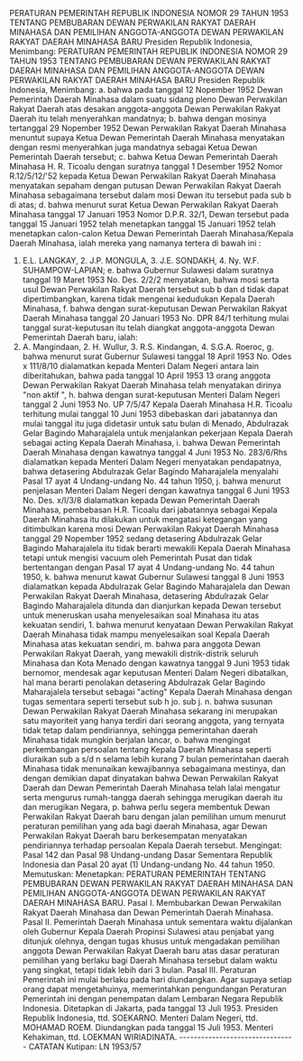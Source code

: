  PERATURAN PEMERINTAH REPUBLIK INDONESIA NOMOR 29 TAHUN 1953 TENTANG PEMBUBARAN DEWAN PERWAKILAN RAKYAT DAERAH MINAHASA DAN PEMILIHAN ANGGOTA-ANGGOTA DEWAN PERWAKILAN RAKYAT DAERAH MINAHASA BARU Presiden Republik Indonesia, Menimbang: PERATURAN PEMERINTAH REPUBLIK INDONESIA NOMOR 29 TAHUN 1953 TENTANG PEMBUBARAN DEWAN PERWAKILAN RAKYAT DAERAH MINAHASA DAN PEMILIHAN ANGGOTA-ANGGOTA DEWAN PERWAKILAN RAKYAT DAERAH MINAHASA BARU Presiden Republik Indonesia, Menimbang:
a. bahwa pada tanggal 12 Nopember 1952 Dewan Pemerintah Daerah Minahasa dalam suatu sidang pleno Dewan Perwakilan Rakyat Daerah atas desakan anggota-anggota Dewan Perwakilan Rakyat Daerah itu telah menyerahkan mandatnya;
b. bahwa dengan mosinya tertanggal 29 Nopember 1952 Dewan Perwakilan Rakyat Daerah Minahasa menuntut supaya Ketua Dewan Pemerintah Daerah Minahasa menyatakan dengan resmi menyerahkan juga mandatnya sebagai Ketua Dewan Pemerintah Daerah tersebut;
c. bahwa Ketua Dewan Pemerintah Daerah Minahasa H. R. Ticoalu dengan suratnya tanggal 1 Desember 1952 Nomor R.12/5/12/'52 kepada Ketua Dewan Perwakilan Rakyat Daerah Minahasa menyatakan sepaham dengan putusan Dewan Perwakilan Rakyat Daerah Minahasa sebagaimana tersebut dalam mosi Dewan itu tersebut pada sub b di atas;
d. bahwa menurut surat Ketua Dewan Perwakilan Rakyat Daerah Minahasa tanggal 17 Januari 1953 Nomor D.P.R. 32/1, Dewan tersebut pada tanggal 15 Januari 1952 telah menetapkan tanggal 15 Januari 1952 telah menetapkan calon-calon Ketua Dewan Pemerintah Daerah Minahasa/Kepala Daerah Minahasa, ialah mereka yang namanya tertera di bawah ini :
1. E.L. LANGKAY, 2. J.P. MONGULA, 3. J.E. SONDAKH, 4. Ny. W.F. SUHAMPOW-LAPIAN;
e. bahwa Gubernur Sulawesi dalam suratnya tanggal 19 Maret 1953 No. Des. 2/2/2 menyatakan, bahwa mosi serta usul Dewan Perwakilan Rakyat Daerah tersebut sub b dan d tidak dapat dipertimbangkan, karena tidak mengenai kedudukan Kepala Daerah Minahasa, f. bahwa dengan surat-keputusan Dewan Perwakilan Rakyat Daerah Minahasa tanggal 20 Januari 1953 No. DPR 84/1 terhitung mulai tanggal surat-keputusan itu telah diangkat anggota-anggota Dewan Pemerintah Daerah baru, ialah:
1. A. Mangindaan, 2. H. Wullur, 3. R.S. Kindangan, 4. S.G.A. Roeroc, g. bahwa menurut surat Gubernur Sulawesi tanggal 18 April 1953 No. Odes x 111/8/10 dialamatkan kepada Menteri Dalam Negeri antara lain diberitahukan, bahwa pada tanggal 10 April 1953 13 orang anggota Dewan Perwakilan Rakyat Daerah Minahasa telah menyatakan dirinya "non aktif ", h. bahwa dengan surat-keputusan Menteri Dalam Negeri tanggal 2 Juni 1953 No. UP 7/5/47 Kepala Daerah Minahasa H.R. Ticoalu terhitung mulai tanggal 10 Juni 1953 dibebaskan dari jabatannya dan mulai tanggal itu juga didetasir untuk satu bulan di Menado, Abdulrazak Gelar Bagindo Maharajalela untuk menjalankan pekerjaan Kepala Daerah sebagai acting Kepala Daerah Minahasa, i. bahwa Dewan Pemerintah Daerah Minahasa dengan kawatnya tanggal 4 Juni 1953 No. 283/6/Rhs dialamatkan kepada Menteri Dalam Negeri menyatakan pendapatnya, bahwa detasering Abdulrazak Gelar Bagindo Maharajalela menyalahi Pasal 17 ayat 4 Undang-undang No. 44 tahun 1950, j. bahwa menurut penjelasan Menteri Dalam Negeri dengan kawatnya tanggal 6 Juni 1953 No. Des. x/l/3/8 dialamatkan kepada Dewan Pemerintah Daerah Minahasa, pembebasan H.R. Ticoalu dari jabatannya sebagai Kepala Daerah Minahasa itu dilakukan untuk mengatasi ketegangan yang ditimbulkan karena mosi Dewan Perwakilan Rakyat Daerah Minahasa tanggal 29 Nopember 1952 sedang detasering Abdulrazak Gelar Bagindo Maharajalela itu tidak berarti mewakili Kepala Daerah Minahasa tetapi untuk mengisi vacuum oleh Pemerintah Pusat dan tidak bertentangan dengan Pasal 17 ayat 4 Undang-undang No. 44 tahun 1950, k. bahwa menurut kawat Gubernur Sulawesi tanggal 8 Juni 1953 dialamatkan kepada Abdulrazak Gelar Bagindo Maharajalela dan Dewan Perwakilan Rakyat Daerah Minahasa, detasering Abdulrazak Gelar Bagindo Maharajalela ditunda dan dianjurkan kepada Dewan tersebut untuk meneruskan usaha menyelesaikan soal Minahasa itu atas kekuatan sendiri, 1. bahwa menurut kenyataan Dewan Perwakilan Rakyat Daerah Minahasa tidak mampu menyelesaikan soal Kepala Daerah Minahasa atas kekuatan sendiri, m. bahwa para anggota Dewan Perwakilan Rakyat Daerah, yang mewakili distrik-distrik seluruh Minahasa dan Kota Menado dengan kawatnya tanggal 9 Juni 1953 tidak bernomor, mendesak agar keputusan Menteri Dalam Negeri dibatalkan, hal mana berarti penolakan detasering Abdulrazak Gelar Bagindo Maharajalela tersebut sebagai "acting" Kepala Daerah Minahasa dengan tugas sementara seperti tersebut sub h jo. sub j. n. bahwa susunan Dewan Perwakilan Rakyat Daerah Minahasa sekarang ini merupakan satu mayoriteit yang hanya terdiri dari seorang anggota, yang ternyata tidak tetap dalam pendiriannya, sehingga pemerintahan daerah Minahasa tidak mungkin berjalan lancar, o. bahwa mengingat perkembangan persoalan tentang Kepala Daerah Minahasa seperti diuraikan sub a s/d n selama lebih kurang 7 bulan pemerintahan daerah Minahasa tidak menunaikan kewajibannya sebagaimana mestinya, dan dengan demikian dapat dinyatakan bahwa Dewan Perwakilan Rakyat Daerah dan Dewan Pemerintah Daerah Minahasa telah lalai mengatur serta mengurus rumah-tangga daerah sehingga merugikan daerah itu dan merugikan Negara, p. bahwa perlu segera membentuk Dewan Perwakilan Rakyat Daerah baru dengan jalan pemilihan umum menurut peraturan pemilihan yang ada bagi daerah Minahasa, agar Dewan Perwakilan Rakyat Daerah baru berkesempatan menyatakan pendiriannya terhadap persoalan Kepala Daerah tersebut.
Mengingat:
 Pasal 142 dan Pasal 98 Undang-undang Dasar Sementara Republik Indonesia dan Pasal 20 ayat (1) Undang-undang No. 44 tahun 1950. Memutuskan: Menetapkan: PERATURAN PEMERINTAH TENTANG PEMBUBARAN DEWAN PERWAKILAN RAKYAT DAERAH MINAHASA DAN PEMILIHAN ANGGOTA-ANGGOTA DEWAN PERWAKILAN RAKYAT DAERAH MINAHASA BARU. Pasal I. Membubarkan Dewan Perwakilan Rakyat Daerah Minahasa dan Dewan Pemerintah Daerah Minahasa. Pasal II. Pemerintah Daerah Minahasa untuk sementara waktu dijalankan oleh Gubernur Kepala Daerah Propinsi Sulawesi atau penjabat yang ditunjuk olehnya, dengan tugas khusus untuk mengadakan pemilihan anggota Dewan Perwakilan Rakyat Daerah baru atas dasar peraturan pemilihan yang berlaku bagi Daerah Minahasa tersebut dalam waktu yang singkat, tetapi tidak lebih dari 3 bulan. Pasal III. Peraturan Pemerintah ini mulai berlaku pada hari diundangkan. Agar supaya setiap orang dapat mengetahuinya, memerintahkan pengundangan Peraturan Pemerintah ini dengan penempatan dalam Lembaran Negara Republik Indonesia. Ditetapkan di Jakarta, pada tanggal 13 Juli 1953. Presiden Republik Indonesia, ttd. SOEKARNO. Menteri Dalam Negeri, ttd. MOHAMAD ROEM. Diundangkan pada tanggal 15 Juli 1953. Menteri Kehakiman, ttd. LOEKMAN WIRIADINATA. -------------------------------- CATATAN Kutipan: LN 1953/57